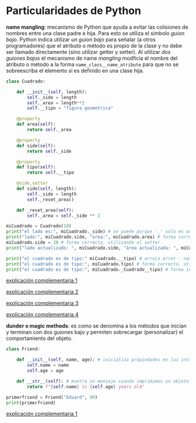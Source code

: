 # Particularidades de Python 

**name mangling**: mecanismo de Python que ayuda a evitar las colisiones de nombres entre una clase padre e hija. Para esto se utiliza el simbolo *guion bajo*. Python indica utilizar *un guion bajo* para señalar (a otros programadores) que el atributo o método es propio de la clase y no debe ser llamado directamente (sino utilizar getter y setter). Al utilizar  *dos guiones bajos* el mecanismo de name *mangling* modficia el nombre del atributo o método a la forma `name_class__name_atribute` para que no se sobreescriba el elemento si es definido en una clase hija.

```python
class Cuadrado:

    def __init__(self, length):
        self._side = length
        self._area = length**2
        self.__tipo = "figura geometrica"

    @property
    def area(self):
        return self._area

    @property
    def side(self):
        return self._side

    @property
    def tipo(self):
        return self.__tipo

    @side.setter
    def side(self, length):
        self._side = length
        self._reset_area()

    def _reset_area(self):
        self._area = self._side ** 2

miCuadrado = Cuadrado(10)
print("el lado es:", miCuadrado._side) # se puede porque '_' solo es una buena práctica mencionada en la PEP8
print("lado:", miCuadrado.side, "area:", miCuadrado.area) # forma correcta, utilizando getter
miCuadrado.side = 20 # forma correcta, utilizando el setter
print("lado actualizado: ", miCuadrado.side, "área actualizada: ", miCuadrado.area)

print("el cuadrado es de tipo:" miCuadrado.__tipo) # arroja error - name mangling modifico el nombre de la propiedad
print("el cuadrado es de tipo:", miCuadrado.tipo) # forma correcta, utilizando el getter
print("el cuadrado es de tipo:", miCuadrado._Cuadrado__tipo) # forma incorrecta, utilizando el nuevo nombre producido por el name mangling
```

[explicación complementaria 1](https://www.youtube.com/watch?v=ALZmCy2u0jQ)

[explicación complementaria 2](https://www.geeksforgeeks.org/name-mangling-in-python/)

[explicación complementaria 3](https://medium.com/analytics-vidhya/python-name-mangling-and-how-to-use-underscores-e67b529f744f)

[explicación complementaria 4](https://pythones.net/propiedades-en-python-oop/)

**dunder o magic methods**: es como se denomina a los métodos que inician y terminan con dos guiones bajo y permiten sobrecargar (personalizar) el comportamiento del objeto.

```python
class Friend:

    def __init__(self, name, age): # inicializa propiedades en las instancias de la clase
        self.name = name
        self.age = age

    def __str__(self): # muetra un mensaje cuando imprimimos un objeto de la clase de forma directa
        return f"{self.name} is {self.age} years old"

primerfriend = Friend("Eduard", 99)
print(primerfriend)
```

[explicación complementaria 1](https://www.geeksforgeeks.org/dunder-magic-methods-python/)

